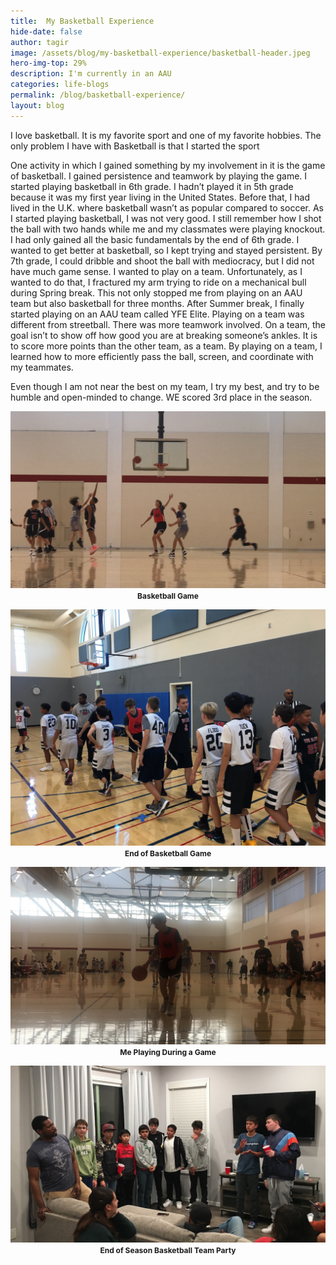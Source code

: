 ```yaml
---
title:  My Basketball Experience
hide-date: false
author: tagir
image: /assets/blog/my-basketball-experience/basketball-header.jpeg
hero-img-top: 29%
description: I'm currently in an AAU
categories: life-blogs
permalink: /blog/basketball-experience/
layout: blog
---
```


I love basketball. It is my favorite sport and one of my favorite hobbies. The only problem I have with Basketball is that I started the sport

One activity in which I gained something by my involvement in it is the game of basketball. I gained persistence and teamwork by playing the game.
I started playing basketball in 6th grade. I hadn’t played it in 5th grade because it was my first year living in the United States. Before that, I had lived in the U.K. where basketball wasn’t as popular compared to soccer. As I started playing basketball, I was not very good. I still remember how I shot the ball with two hands while me and my classmates were playing knockout. I had only gained all the basic fundamentals by the end of 6th grade. I wanted to get better at basketball, so I kept trying and stayed persistent.
By 7th grade, I could dribble and shoot the ball with mediocracy, but I did not have much game sense. I wanted to play on a team. Unfortunately, as I wanted to do that, I fractured my arm trying to ride on a mechanical bull during Spring break. This not only stopped me from playing on an AAU team but also basketball for three months.
After Summer break, I finally started playing on an AAU team called YFE Elite. Playing on a team was different from streetball. There was more teamwork involved. On a team, the goal isn’t to show off how good you are at breaking someone’s ankles. It is to score more points than the other team, as a team. By playing on a team, I learned how to more efficiently pass the ball, screen, and coordinate with my teammates.




Even though I am not near the best on my team, I try my best, and try to be humble and open-minded to change. WE scored 3rd place in the season.

<p align="center">
	<img src="/assets/blog/my-basketball-experience/basketball-game.jpg" alt="Basketball Game" class="img-responsive">
	<strong><span style="font-size: 12px;">Basketball Game</span></strong>
</p>

<p align="center">
	<img src="/assets/blog/my-basketball-experience/basketball-game-end.jpg" alt="Basketball Game" class="img-responsive">
	<strong><span style="font-size: 12px;">End of Basketball Game</span></strong>
</p>

<p align="center">
	<img src="/assets/blog/my-basketball-experience/me-basketball.jpg" alt="Basketball Game" class="img-responsive">
	<strong><span style="font-size: 12px;">Me Playing During a Game</span></strong>
</p>

<p align="center">
	<img src="/assets/blog/my-basketball-experience/team-party.jpeg" alt="Basketball Party" class="img-responsive">
	<strong><span style="font-size: 12px;">End of Season Basketball Team Party</span></strong>
</p>
